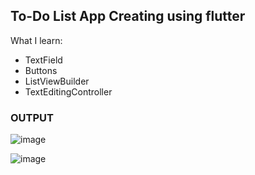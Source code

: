 ## To-Do List App Creating using flutter

What I learn:
  - TextField
  - Buttons
  - ListViewBuilder
  - TextEditingController

### OUTPUT

![image](https://github.com/user-attachments/assets/9719f015-2189-4571-8279-4a3f0fb98b9e)

![image](https://github.com/user-attachments/assets/5e7c6da5-a31f-480d-9bbe-ee5a81997a77)
